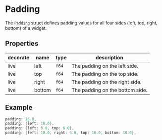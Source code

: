 # Padding

The `Padding` struct defines padding values for all four sides (left, top, right, bottom) of a widget.

## Properties
|decorate|name|type|description|
|--|--|--|--|
|live| left| `f64`| The padding on the left side. |
|live| top| `f64`| The padding on the top side. |
|live| right| `f64`| The padding on the right side. |
|live| bottom| `f64`| The padding on the bottom side. |

## Example

```rust
padding: 16.0,
padding: {left: 10.0},
padding: {left: 5.0, top: 6.0},
padding: {left: 10.0, right: 6.0, top: 10.0, bottom: 18.0},
```
